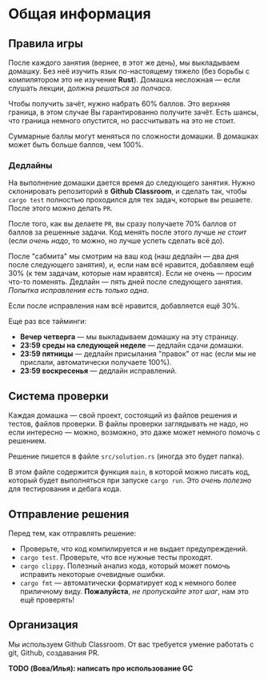# Общая информация

## Правила игры

После каждого занятия (вернее, в этот же день), мы выкладываем домашку. Без неё изучить язык по-настоящему тяжело (без борьбы с компилятором это не изучение **Rust**). Домашка несложная — если слушать лекции, должна _решаться за полчаса_.


Чтобы получить зачёт, нужно набрать 60% баллов. Это верхняя граница, в этом случае Вы гарантированно получите зачёт. Есть шансы, что граница немного опустится, но рассчитывать на это не стоит.


Суммарные баллы могут меняться по сложности домашки. В домашках может быть больше баллов, чем 100%. 


### Дедлайны


На выполнение домашки дается время до следующего занятия. Нужно склонировать репозиторий в **Github Classroom**, и сделать так, чтобы `cargo test` полностью проходился для тех задач, которые вы решаете. После этого можно делать `PR`.


После того, как вы делаете `PR`, вы сразу получаете 70% баллов от баллов за решенные задачи. Код менять после этого лучше _не стоит_ (если _очень надо_, то можно, но лучше успеть сделать всё до).


После "сабмита" мы смотрим на ваш код (наш дедлайн — два дня после следующего занятия), и, если нам всё нравится, добавляем ещё 30% (к тем задачам, которые нам нравятся). Если не очень — просим что-то поменять. Дедлайн — пять дней после следующего занятия. _Попытка исправления есть только одна_.


Если после исправления нам всё нравится, добавляется ещё 30%.


Еще раз все тайминги:

+ **Вечер четверга** — мы выкладываем домашку на эту страницу.
+ **23:59 среды на следующей неделе** — дедлайн сдачи домашки.
+ **23:59 пятницы** — дедлайн присылания "правок" от нас (если мы не прислали, автоматически получаете 100%).
+ **23:59 воскресенья** — дедлайн исправлений.

## Система проверки

Каждая домашка — свой проект, состоящий из файлов решения и тестов, файлов проверки.
В файлы проверки заглядывать не надо, но если интересно — можно, возможно, это даже может немного помочь с решением.

Решение пишется в файле `src/solution.rs` (иногда это будет папка).

В этом файле содержится функция `main`, в которой можно писать код, который будет выполняться при запуске `cargo run`. Это _очень полезно_ для тестирования и дебага кода.

## Отправление решения

Перед тем, как отправлять решение:
- Проверьте, что код компилируется и не выдает предупреждений.
- `cargo test`. Проверьте, что все нужные тесты проходят.
- `cargo clippy`. Полезный анализ кода, который может помочь исправить некоторые очевидные ошибки.
- `cargo fmt` — автоматически форматирует код к немного более приличному виду. **Пожалуйста**, _не пропускайте этот шаг_, нам это ещё проверять!

## Организация

Мы используем Github Classroom. От вас требуется умение работать с git, Github, создавания PR.

**TODO (Вова/Илья): написать про использование GC**

